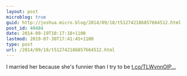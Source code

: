 ```yaml
---
layout: post
microblog: true
guid: http://joshua.micro.blog/2014/09/18/t512742186857664512.html
post_id: 40484
date: 2014-09-19T10:17:18+1100
lastmod: 2019-07-30T17:41:45+1100
type: post
url: /2014/09/18/t512742186857664512.html
---
```

I married her because she's funnier than I try to be [t.co/TLWvnnOlP...](http://t.co/TLWvnnOlPs)
